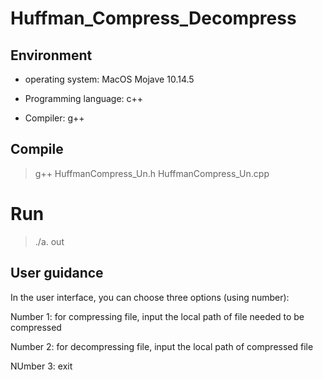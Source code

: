 # Huffman_Compress_Decompress

## Environment

* operating system: MacOS Mojave 10.14.5

* Programming language: c++

* Compiler: g++

## Compile

> g++ HuffmanCompress_Un.h HuffmanCompress_Un.cpp


# Run

> ./a. out


## User guidance

In the user interface, you can choose three options (using number):

Number 1: for compressing file, input the local path of file needed to be compressed

Number 2: for decompressing file, input the local path of compressed file

NUmber 3: exit

